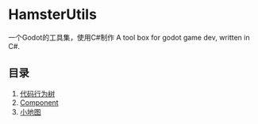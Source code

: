 # HamsterUtils
一个Godot的工具集，使用C#制作
A tool box for godot game dev, written in C#.

## 目录
1. [代码行为树](behavior_tree/Doc.md)
2. [Component](component/Doc.md)
3. [小地图](minimap/Doc.md)